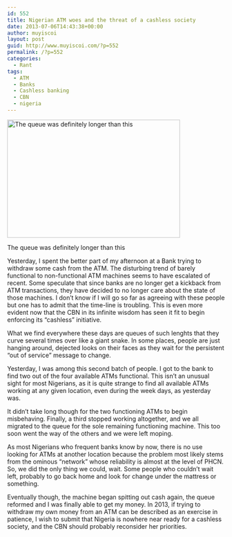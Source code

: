 ```yaml
---
id: 552
title: Nigerian ATM woes and the threat of a cashless society
date: 2013-07-06T14:43:38+00:00
author: muyiscoi
layout: post
guid: http://www.muyiscoi.com/?p=552
permalink: /?p=552
categories:
  - Rant
tags:
  - ATM
  - Banks
  - Cashless banking
  - CBN
  - nigeria
---
```

<div id="attachment_554" style="width: 410px" class="wp-caption aligncenter">
  <a href="https://www.muyiscoi.com/blog/wp-content/uploads/2013/07/atm_nigeria.jpg"><img class="size-full wp-image-554" alt="The queue was definitely longer than this" src="https://www.muyiscoi.com/blog/wp-content/uploads/2013/07/atm_nigeria.jpg" width="400" height="273" /></a>
  
  <p class="wp-caption-text">
    The queue was definitely longer than this
  </p>
</div>

Yesterday, I spent the better part of my afternoon at a Bank trying to withdraw some cash from the ATM. The disturbing trend of barely functional to non-functional ATM machines seems to have escalated of recent. Some speculate that since banks are no longer get a kickback from ATM transactions, they have decided to no longer care about the state of those machines. I don&#8217;t know if I will go so far as agreeing with these people but one has to admit that the time-line is troubling. This is even more evident now that the CBN in its infinite wisdom has seen it fit to begin enforcing its &#8220;cashless&#8221; initiative.

What we find everywhere these days are queues of such lenghts that they curve several times over like a giant snake. In some places, people are just hanging around, dejected looks on their faces as they wait for the persistent &#8220;out of service&#8221; message to change.
  
Yesterday, I was among this second batch of people. I got to the bank to find two out of the four available ATMs functional. This isn&#8217;t an unusual sight for most Nigerians, as it is quite strange to find all available ATMs working at any given location, even during the week days, as yesterday was.
  
It didn&#8217;t take long though for the two functioning ATMs to begin misbehaving. Finally, a third stopped working altogether, and we all migrated to the queue for the sole remaining functioning machine. This too soon went the way of the others and we were left moping.
  
As most Nigerians who frequent banks know by now, there is no use looking for ATMs at another location because the problem most likely stems from the ominous &#8220;network&#8221; whose reliability is almost at the level of PHCN. So, we did the only thing we could, wait. Some people who couldn&#8217;t wait left, probably to go back home and look for change under the mattress or something.

Eventually though, the machine began spitting out cash again, the queue reformed and I was finally able to get my money. In 2013, if trying to withdraw my own money from an ATM can be described as an exercise in patience, I wish to submit that Nigeria is nowhere near ready for a cashless society, and the CBN should probably reconsider her priorities.